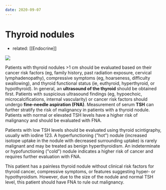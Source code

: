 ```yaml
---
date: 2020-09-07
---
```


# Thyroid nodules

- related: [[Endocrine]]

<!-- thyroid nodules management -->

![](https://www.uworld.com/media/L8053.jpg)

Patients with thyroid nodules >1 cm should be evaluated based on their cancer risk factors (eg, family history, past radiation exposure, cervical  lymphadenopathy), compressive symptoms (eg, hoarseness, difficulty  swallowing), and thyroid functional status (ie, euthyroid, hyperthyroid, or hypothyroid). In general, an **ultrasound of the thyroid** should be obtained first. Patients with suspicious ultrasound findings (eg, hypoechoic, microcalcifications, internal vascularity) or cancer  risk factors should undergo **fine-needle aspiration (FNA)**. Measurement of serum **TSH** can further stratify the risk of malignancy in patients with a thyroid  nodule. Patients with normal or elevated TSH levels have a higher risk  of malignancy and should be evaluated with FNA.

Patients with low TSH levels should be evaluated using thyroid scintigraphy, usually with iodine 123.  A hyperfunctioning ("hot") nodule (increased isotope uptake in the  nodule with decreased surrounding uptake) is rarely malignant and may be treated as benign hyperthyroidism. An indeterminate or hypofunctioning ("cold") nodule indicates a higher risk of cancer and requires further  evaluation with FNA.

This patient has a painless  thyroid nodule without clinical risk factors for thyroid cancer,  compressive symptoms, or features suggesting hyper- or hypothyroidism.  However, due to the size of the nodule and normal TSH level, this  patient should have FNA to rule out malignancy.
